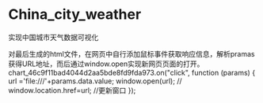 # China_city_weather
实现中国城市天气数据可视化


对最后生成的html文件，在网页中自行添加鼠标事件获取响应信息，解析pramas获得URL地址，而后通过window.open实现新网页页面的打开。
chart_46c9f11bad4044d2aa5bde8fd9fda973.on("click", function (params) {
    url ='file:///'+params.data.value;
    window.open(url);
    // window.location.href=url;    //更新窗口
});
